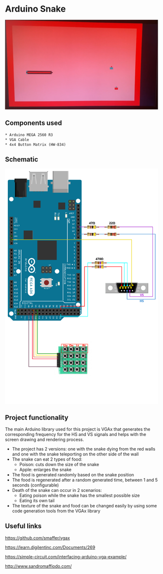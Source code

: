 # Arduino Snake
 ![VGA Schematic](./docs/game.png)

 ## Components used 
    * Arduino MEGA 2560 R3
    * VGA Cable 
    * 4x4 Button Matrix (HW-834)

 ## Schematic
 ![VGA Schematic](./docs/schematic.png)
 
 ## Project functionality 
 The main Arduino library used for this project is VGAx that generates the corresponding frequency for the HS and VS signals and helps with the screen drawing and rendering process.
 * The project has 2 versions: one with the snake dying from the red walls and one with the snake teleporting on the other side of the wall  
 * The snake can eat 2 types of food:  
    * Poison: cuts down the size of the snake 
    * Apple: enlarges the snake 
 * The food is generated randomly based on the snake position 
 * The food is regenerated after a random generated time, between 1 and 5 seconds (configurable) 
 * Death of the snake can occur in 2 scenarios: 
    * Eating poison while the snake has the smallest possible size 
    * Eating its own tail 
 * The texture of the snake and food can be changed easily by using some code generation tools from the VGAx library 

 ## Useful links
 https://github.com/smaffer/vgax 

 https://learn.digilentinc.com/Documents/269 

 https://simple-circuit.com/interfacing-arduino-vga-example/ 

 http://www.sandromaffiodo.com/ 
